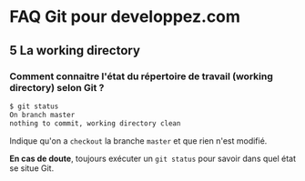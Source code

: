 # FAQ Git pour developpez.com

## 5 La working directory

### Comment connaitre l'état du répertoire de travail (working directory) selon Git ?

```bash
$ git status
On branch master
nothing to commit, working directory clean
```

Indique qu'on a `checkout` la branche `master` et que rien n'est modifié.

**En cas de doute**, toujours exécuter un `git status` pour savoir dans quel état se situe Git.
